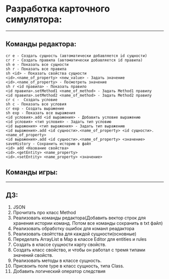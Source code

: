 # Разработка карточного симулятора:
* * *

## Команды редактора:
```
cr e - Создать сущность (автоматически добавляется id сущности)
cr r - Создать правила (автоматически добавляется id правила)
sh e - Показать все сущности
sh r - Показать все правила
sh <id> - Показать свойства сущности
<id>.<name_of_property> <new_value> - Задать значение
<id>.<name_of_property> - Посмотреть значение
sh r <id правила> - Показать правило
<id правила>.setMethod1 <name_of_method> - Задать Method1 правилу
<id правила>.setMethod2 <name_of_method> - Задать Method2 правилу
cr c -  Создать условие
sh c - Показать все условия
cr exp - Создать выражение
sh exp - Показать все выражения
<id условия>.add <id выражения> - Добавить условие выражению
<id условия> <тип условия> - Задать тип условию
<id выражения> <тип выражения> - Задать тип выражению
<id выражения>.add <id сущности>.<name_of_property> <id сущности>.<name_of_property>
<id выражения>.add <id сущности>.<name_of_property> <значение>
saveHistory - Сохранить историю в файл
<id> add <Название свойства>
<id>.<getEntity> <name_property>
<id>.<setEntity> <name_property> <значение>
```

## Команды игры:
***

## ДЗ:
1. JSON
2. Прочитать про класс Method
3. Реализовать команды редактора(Добавить вектор строк для хранения истории команд. Потом все команды сохранить в txt файл)
4. Реализовать обработку ошибок для команл реадактора
5. Реализовать свойтства для каждой сущности(основные)
6. Переделать ArrayList в Map в классе Editor для entities и rules
7. Создать в классе сущности карту свойств.
8. Создать класс свойство, и чтобы он работал с тремя типами значений свойств.
9. Реализовать методы в классе сущность.
10. Присвоить поле type в класс сущность, типа Class.
11. Добавить логический оператор следствия
